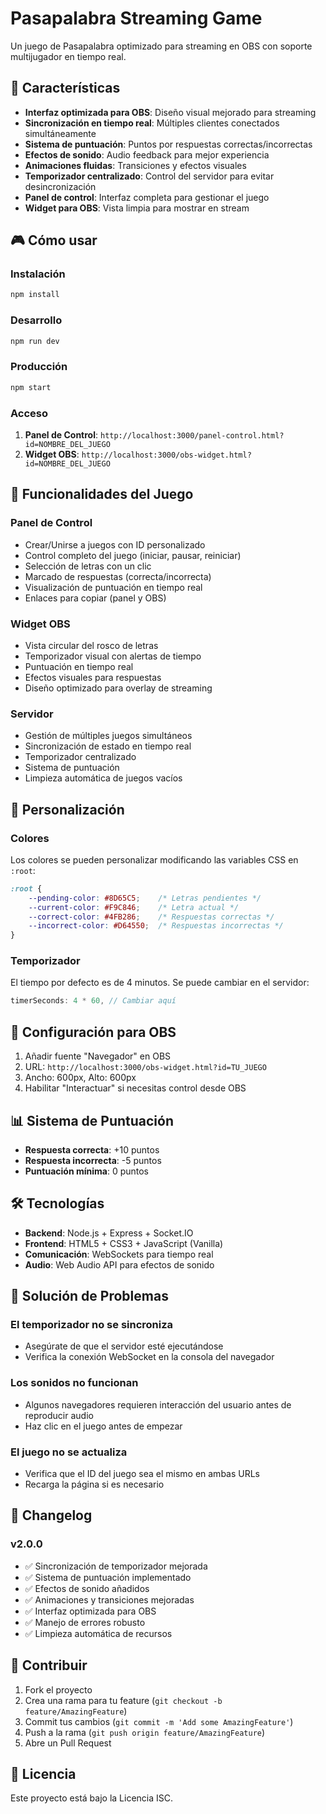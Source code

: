 # Pasapalabra Streaming Game

Un juego de Pasapalabra optimizado para streaming en OBS con soporte multijugador en tiempo real.

## 🚀 Características

- **Interfaz optimizada para OBS**: Diseño visual mejorado para streaming
- **Sincronización en tiempo real**: Múltiples clientes conectados simultáneamente
- **Sistema de puntuación**: Puntos por respuestas correctas/incorrectas
- **Efectos de sonido**: Audio feedback para mejor experiencia
- **Animaciones fluidas**: Transiciones y efectos visuales
- **Temporizador centralizado**: Control del servidor para evitar desincronización
- **Panel de control**: Interfaz completa para gestionar el juego
- **Widget para OBS**: Vista limpia para mostrar en stream

## 🎮 Cómo usar

### Instalación

```bash
npm install
```

### Desarrollo

```bash
npm run dev
```

### Producción

```bash
npm start
```

### Acceso

1. **Panel de Control**: `http://localhost:3000/panel-control.html?id=NOMBRE_DEL_JUEGO`
2. **Widget OBS**: `http://localhost:3000/obs-widget.html?id=NOMBRE_DEL_JUEGO`

## 🎯 Funcionalidades del Juego

### Panel de Control
- Crear/Unirse a juegos con ID personalizado
- Control completo del juego (iniciar, pausar, reiniciar)
- Selección de letras con un clic
- Marcado de respuestas (correcta/incorrecta)
- Visualización de puntuación en tiempo real
- Enlaces para copiar (panel y OBS)

### Widget OBS
- Vista circular del rosco de letras
- Temporizador visual con alertas de tiempo
- Puntuación en tiempo real
- Efectos visuales para respuestas
- Diseño optimizado para overlay de streaming

### Servidor
- Gestión de múltiples juegos simultáneos
- Sincronización de estado en tiempo real
- Temporizador centralizado
- Sistema de puntuación
- Limpieza automática de juegos vacíos

## 🎨 Personalización

### Colores
Los colores se pueden personalizar modificando las variables CSS en `:root`:

```css
:root {
    --pending-color: #8D65C5;    /* Letras pendientes */
    --current-color: #F9C846;    /* Letra actual */
    --correct-color: #4FB286;    /* Respuestas correctas */
    --incorrect-color: #D64550;  /* Respuestas incorrectas */
}
```

### Temporizador
El tiempo por defecto es de 4 minutos. Se puede cambiar en el servidor:

```javascript
timerSeconds: 4 * 60, // Cambiar aquí
```

## 🔧 Configuración para OBS

1. Añadir fuente "Navegador" en OBS
2. URL: `http://localhost:3000/obs-widget.html?id=TU_JUEGO`
3. Ancho: 600px, Alto: 600px
4. Habilitar "Interactuar" si necesitas control desde OBS

## 📊 Sistema de Puntuación

- **Respuesta correcta**: +10 puntos
- **Respuesta incorrecta**: -5 puntos
- **Puntuación mínima**: 0 puntos

## 🛠️ Tecnologías

- **Backend**: Node.js + Express + Socket.IO
- **Frontend**: HTML5 + CSS3 + JavaScript (Vanilla)
- **Comunicación**: WebSockets para tiempo real
- **Audio**: Web Audio API para efectos de sonido

## 🐛 Solución de Problemas

### El temporizador no se sincroniza
- Asegúrate de que el servidor esté ejecutándose
- Verifica la conexión WebSocket en la consola del navegador

### Los sonidos no funcionan
- Algunos navegadores requieren interacción del usuario antes de reproducir audio
- Haz clic en el juego antes de empezar

### El juego no se actualiza
- Verifica que el ID del juego sea el mismo en ambas URLs
- Recarga la página si es necesario

## 📝 Changelog

### v2.0.0
- ✅ Sincronización de temporizador mejorada
- ✅ Sistema de puntuación implementado
- ✅ Efectos de sonido añadidos
- ✅ Animaciones y transiciones mejoradas
- ✅ Interfaz optimizada para OBS
- ✅ Manejo de errores robusto
- ✅ Limpieza automática de recursos

## 🤝 Contribuir

1. Fork el proyecto
2. Crea una rama para tu feature (`git checkout -b feature/AmazingFeature`)
3. Commit tus cambios (`git commit -m 'Add some AmazingFeature'`)
4. Push a la rama (`git push origin feature/AmazingFeature`)
5. Abre un Pull Request

## 📄 Licencia

Este proyecto está bajo la Licencia ISC.